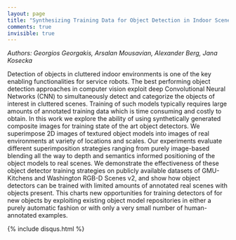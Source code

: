 ```yaml
---
layout: page
title: "Synthesizing Training Data for Object Detection in Indoor Scenes"
comments: true
invisible: true
---
```


<p class="text-left"><i>Authors: Georgios Georgakis, Arsalan Mousavian, Alexander Berg, Jana Kosecka</i></p>

Detection of objects in cluttered indoor environments is one of the key enabling functionalities for service robots. The best performing  object detection approaches in computer vision exploit deep Convolutional Neural Networks (CNN) to simultaneously detect and categorize the objects of interest in cluttered scenes. Training of such models typically requires large amounts of annotated training data which is time consuming and costly to obtain. In this work we explore the ability of using synthetically generated composite images for training state of the art object detectors. We superimpose 2D images of textured object models into images of real environments at variety of locations and scales. Our experiments evaluate different superimposition strategies ranging from purely image-based blending all the way to depth and semantics informed positioning of the object models to real scenes. We demonstrate the effectiveness of these object detector training strategies on publicly available datasets of GMU-Kitchens and Washington RGB-D Scenes v2, and show how object detectors can be trained with limited amounts of annotated real scenes with objects present. This charts new opportunities for training detectors of for new objects by exploiting existing object model repositories in either a purely automatic fashion or with only a very small number of human-annotated examples. 

{% include disqus.html %}